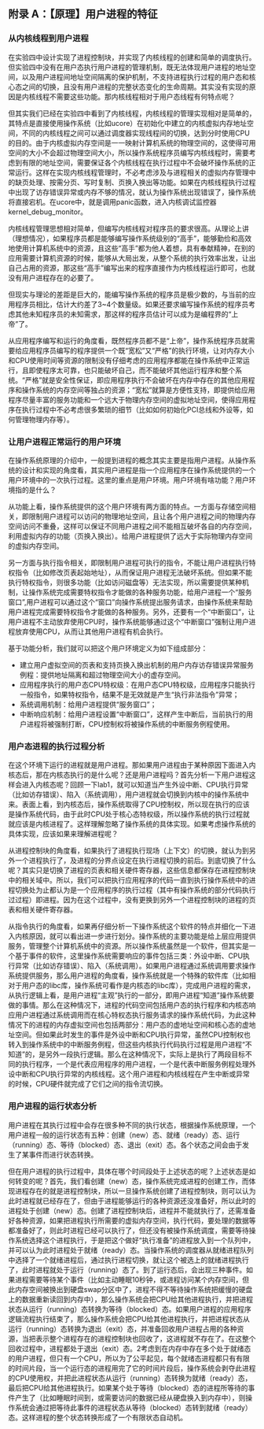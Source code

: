## 附录 A：【原理】用户进程的特征 

### 从内核线程到用户进程

在实验四中设计实现了进程控制块，并实现了内核线程的创建和简单的调度执行。但实验四中没有在用户态执行用户进程的管理机制，既无法体现用户进程的地址空间，以及用户进程间地址空间隔离的保护机制，不支持进程执行过程的用户态和核心态之间的切换，且没有用户进程的完整状态变化的生命周期。其实没有实现的原因是内核线程不需要这些功能。那内核线程相对于用户态线程有何特点呢？

但其实我们已经在实验四中看到了内核线程，内核线程的管理实现相对是简单的，其特点是直接使用操作系统（比如ucore）在初始化中建立的内核虚拟内存地址空间，不同的内核线程之间可以通过调度器实现线程间的切换，达到分时使用CPU的目的。由于内核虚拟内存空间是一一映射计算机系统的物理空间的，这使得可用空间的大小不会超过物理空间大小，所以操作系统程序员编写内核线程时，需要考虑到有限的地址空间，需要保证各个内核线程在执行过程中不会破坏操作系统的正常运行。这样在实现内核线程管理时，不必考虑涉及与进程相关的虚拟内存管理中的缺页处理、按需分页、写时复制、页换入换出等功能。如果在内核线程执行过程中出现了访存错误异常或内存不够的情况，就认为操作系统出现错误了，操作系统将直接宕机。在ucore中，就是调用panic函数，进入内核调试监控器kernel\_debug\_monitor。

内核线程管理思想相对简单，但编写内核线程对程序员的要求很高。从理论上讲（理想情况），如果程序员都是能够编写操作系统级别的“高手”，能够勤俭和高效地使用计算机系统中的资源，且这些“高手”都为他人着想，具有奉献精神，在别的应用需要计算机资源的时候，能够从大局出发，从整个系统的执行效率出发，让出自己占用的资源，那这些“高手”编写出来的程序直接作为内核线程运行即可，也就没有用户进程存在的必要了。

但现实与理论的差距是巨大的，能编写操作系统的程序员是极少数的，与当前的应用程序员相比，估计大约差了3\~4个数量级。如果还要求编写操作系统的程序员考虑其他未知程序员的未知需求，那这样的程序员估计可以成为是编程界的“上帝”了。

从应用程序编写和运行的角度看，既然程序员都不是“上帝”，操作系统程序员就需要给应用程序员编写的程序提供一个既“宽松”又“严格”的执行环境，让对内存大小和CPU使用时间等资源的限制没有仔细考虑的应用程序都能在操作系统中正常运行，且即使程序太可靠，也只能破坏自己，而不能破坏其他运行程序和整个系统。“严格”就是安全性保证，即应用程序执行不会破坏在内存中存在的其他应用程序和操作系统的内存空间等独占的资源；“宽松”就算是方便性支持，即提供给应用程序尽量丰富的服务功能和一个远大于物理内存空间的虚拟地址空间，使得应用程序在执行过程中不必考虑很多繁琐的细节（比如如何初始化PCI总线和外设等，如何管理物理内存等）。

### 让用户进程正常运行的用户环境 

在操作系统原理的介绍中，一般提到进程的概念其实主要是指用户进程。从操作系统的设计和实现的角度看，其实用户进程是指一个应用程序在操作系统提供的一个用户环境中的一次执行过程。这里的重点是用户环境。用户环境有啥功能？用户环境指的是什么？

从功能上看，操作系统提供的这个用户环境有两方面的特点。一方面与存储空间相关，即限制用户进程可以访问的物理地址空间，且让各个用户进程之间的物理内存空间访问不重叠，这样可以保证不同用户进程之间不能相互破坏各自的内存空间，利用虚拟内存的功能（页换入换出）。给用户进程提供了远大于实际物理内存空间的虚拟内存空间。

另一方面与执行指令相关，即限制用户进程可执行的指令，不能让用户进程执行特权指令（比如修改页表起始地址），从而保证用户进程无法破坏系统。但如果不能执行特权指令，则很多功能（比如访问磁盘等）无法实现，所以需要提供某种机制，让操作系统完成需要特权指令才能做的各种服务功能，给用户进程一个“服务窗口”,用户进程可以通过这个“窗口”向操作系统提出服务请求，由操作系统来帮助用户进程完成需要特权指令才能做的各种服务。另外，还要有一个“中断窗口”，让用户进程不主动放弃使用CPU时，操作系统能够通过这个“中断窗口”强制让用户进程放弃使用CPU，从而让其他用户进程有机会执行。

基于功能分析，我们就可以把这个用户环境定义为如下组成部分：

* 建立用户虚拟空间的页表和支持页换入换出机制的用户内存访存错误异常服务例程：提供地址隔离和超过物理空间大小的虚存空间。
* 应用程序执行的用户态CPU特权级：在用户态CPU特权级，应用程序只能执行一般指令，如果特权指令，结果不是无效就是产生“执行非法指令”异常；
* 系统调用机制：给用户进程提供“服务窗口”；
* 中断响应机制：给用户进程设置“中断窗口”，这样产生中断后，当前执行的用户进程将被强制打断，CPU控制权将被操作系统的中断服务例程使用。

### 用户态进程的执行过程分析 

在这个环境下运行的进程就是用户进程。那如果用户进程由于某种原因下面进入内核态后，那在内核态执行的是什么呢？还是用户进程吗？首先分析一下用户进程这样会进入内核态呢？回顾一下lab1，就可以知道当产生外设中断、CPU执行异常（比如访存错误）、陷入（系统调用），用户进程就会切换到内核中的操作系统中来。表面上看，到内核态后，操作系统取得了CPU控制权，所以现在执行的应该是操作系统代码，由于此时CPU处于核心态特权级，所以操作系统的执行过程就就应该是内核进程了。这样理解忽略了操作系统的具体实现。如果考虑操作系统的具体实现，应该如果来理解进程呢？

从进程控制块的角度看，如果执行了进程执行现场（上下文）的切换，就认为到另外一个进程执行了，及进程的分界点设定在执行进程切换的前后。到底切换了什么呢？其实只是切换了进程的页表和相关硬件寄存器，这些信息都保存在进程控制块中的相关域中。所以，我们可以把执行应用程序的代码一直到执行操作系统中的进程切换处为止都认为是一个应用程序的执行过程（其中有操作系统的部分代码执行过过程）即进程。因为在这个过程中，没有更换到另外一个进程控制块的进程的页表和相关硬件寄存器。

从指令执行的角度看，如果再仔细分析一下操作系统这个软件的特点并细化一下进入内核原因，就可以看出进一步进行划分。操作系统的主要功能是给上层应用提供服务，管理整个计算机系统中的资源。所以操作系统虽然是一个软件，但其实是一个基于事件的软件，这里操作系统需要响应的事件包括三类：外设中断、CPU执行异常（比如访存错误）、陷入（系统调用）。如果用户进程通过系统调用要求操作系统提供服务，那么用户进程的角度看，操作系统就是一个特殊的软件库（比如相对于用户态的libc库，操作系统可看作是内核态的libc库），完成用户进程的需求，从执行逻辑上看，是用户进程“主观”执行的一部分，即用户进程“知道”操作系统要做的事情。那么在这种情况下，进程的代码空间包括用户态的执行程序和内核态响应用户进程通过系统调用而在核心特权态执行服务请求的操作系统代码，为此这种情况下的进程的内存虚拟空间也包括两部分：用户态的虚地址空间和核心态的虚地址空间。但如果此时发生的事件是外设中断和CPU执行异常，虽然CPU控制权也转入到操作系统中的中断服务例程，但这些内核执行代码执行过程是用户进程“不知道”的，是另外一段执行逻辑。那么在这种情况下，实际上是执行了两段目标不同的执行程序，一个是代表应用程序的用户进程，一个是代表中断服务例程处理外设中断和CPU执行异常的内核线程。这个用户进程和内核线程在产生中断或异常的时候，CPU硬件就完成了它们之间的指令流切换。

### 用户进程的运行状态分析 

用户进程在其执行过程中会存在很多种不同的执行状态，根据操作系统原理，一个用户进程一般的运行状态有五种：创建（new）态、就绪（ready）态、运行（running）态、等待（blocked）态、退出（exit）态。各个状态之间会由于发生了某事件而进行状态转换。

但在用户进程的执行过程中，具体在哪个时间段处于上述状态的呢？上述状态是如何转变的呢？首先，我们看创建（new）态，操作系统完成进程的创建工作，而体现进程存在的就是进程控制块，所以一旦操作系统创建了进程控制块，则可以认为此时进程就已经存在了，但由于进程能够运行的各种资源还没准备好，所以此时的进程处于创建（new）态。创建了进程控制块后，进程并不能就执行了，还需准备好各种资源，如果把进程执行所需要的虚拟内存空间，执行代码，要处理的数据等都准备好了，则此时进程已经可以执行了，但还没有被操作系统调度，需要等待操作系统选择这个进程执行，于是把这个做好“执行准备”的进程放入到一个队列中，并可以认为此时进程处于就绪（ready）态。当操作系统的调度器从就绪进程队列中选择了一个就绪进程后，通过执行进程切换，就让这个被选上的就绪进程执行了，此时进程就处于运行（running）态了。到了运行态后，会出现三种事件。如果进程需要等待某个事件（比如主动睡眠10秒钟，或进程访问某个内存空间，但此内存空间被换出到硬盘swap分区中了，进程不得不等待操作系统把缓慢的硬盘上的数据重新读回到内存中），那么操作系统会把CPU给其他进程执行，并把进程状态从运行（running）态转换为等待（blocked）态。如果用户进程的应用程序逻辑流程执行结束了，那么操作系统会把CPU给其他进程执行，并把进程状态从运行（running）态转换为退出（exit）态，并准备回收用户进程占用的各种资源，当把表示整个进程存在的进程控制块也回收了，这进程就不存在了。在这整个回收过程中，进程都处于退出（exit）态。2考虑到在内存中存在多个处于就绪态的用户进程，但只有一个CPU，所以为了公平起见，每个就绪态进程都只有有限的时间片段，当一个运行态的进程用完了它的时间片段后，操作系统会剥夺此进程的CPU使用权，并把此进程状态从运行（running）态转换为就绪（ready）态，最后把CPU给其他进程执行。如果某个处于等待（blocked）态的进程所等待的事件产生了（比如睡眠时间到，或需要访问的数据已经从硬盘换入到内存中），则操作系统会通过把等待此事件的进程状态从等待（blocked）态转到就绪（ready）态。这样进程的整个状态转换形成了一个有限状态自动机。
